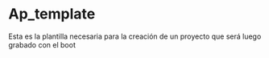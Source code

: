 Ap_template
===========

Esta es la plantilla necesaria para la creación de un proyecto que será luego grabado con el boot
